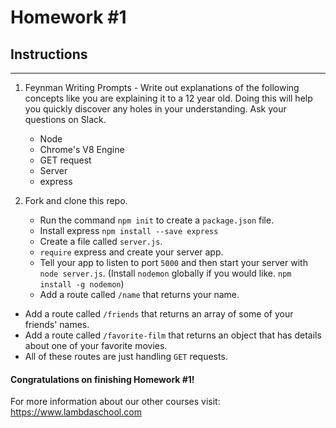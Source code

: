 # Homework #1

## Instructions
---
1. Feynman Writing Prompts - Write out explanations of the following concepts like you are explaining it to a 12 year old.  Doing this will help you quickly discover any holes in your understanding.  Ask your questions on Slack.
		
	* Node
	* Chrome's V8 Engine
	* GET request
	* Server
	* express


2. Fork and clone this repo.
		
	* Run the command `npm init` to create a `package.json` file.
	* Install express `npm install --save express`
	* Create a file called `server.js`.
	* `require` express and create your server app.
	* Tell your app to listen to port `5000` and then start your server with `node server.js`. (Install `nodemon` globally if you would like. `npm install -g nodemon`)
	* Add a route called `/name` that returns your name.
  * Add a route called `/friends` that returns an array of some of your friends' names.
  * Add a route called `/favorite-film` that returns an object that has details about one of your favorite movies.
  * All of these routes are just handling `GET` requests.



#### Congratulations on finishing Homework #1!

For more information about our other courses visit: https://www.lambdaschool.com
